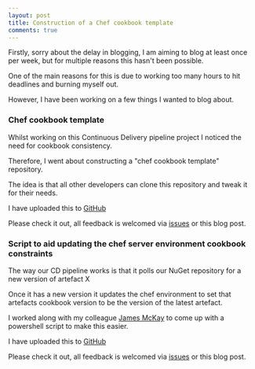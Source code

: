 ```yaml
---
layout: post
title: Construction of a Chef cookbook template
comments: true
---
```


Firstly, sorry about the delay in blogging, I am aiming to blog at least once per week, but for multiple reasons this hasn't been possible.

One of the main reasons for this is due to working too many hours to hit deadlines and burning myself out.

However, I have been working on a few things I wanted to blog about.

### Chef cookbook template

Whilst working on this Continuous Delivery pipeline project I noticed the need for cookbook consistency.

Therefore, I went about constructing a "chef cookbook template" repository.

The idea is that all other developers can clone this repository and tweak it for their needs.

I have uploaded this to [GitHub](https://github.com/swade1987/chef-cookbook-template) 

Please check it out, all feedback is welcomed via [issues](https://github.com/swade1987/chef-cookbook-template/issues) or this blog post.

### Script to aid updating the chef server environment cookbook constraints 

The way our CD pipeline works is that it polls our NuGet repository for a new version of artefact X

Once it has a new version it updates the chef environment to set that artefacts cookbook version to be the version of the latest artefact.

I worked along with my colleague [James McKay](https://twitter.com/jammycakes) to come up with a powershell script to make this easier.

I have uploaded this to [GitHub](https://github.com/swade1987/update-chef-environment)

Please check it out, all feedback is welcomed via [issues](https://github.com/swade1987/update-chef-environment/issues) or this blog post.
